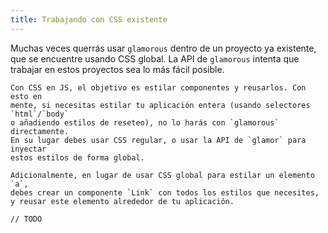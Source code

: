 ```yaml
---
title: Trabajando con CSS existente
---
```


Muchas veces querrás usar `glamorous` dentro de un proyecto ya existente,
que se encuentre usando CSS global. La API de `glamorous` intenta que trabajar
en estos proyectos sea lo más fácil posible.

```callout {title: 'Recuerda esto', type: 'warning'}
Con CSS en JS, el objetivo es estilar componentes y reusarlos. Con esto en
mente, si necesitas estilar tu aplicación entera (usando selectores `html`/`body`
o añadiendo estilos de reseteo), no lo harás con `glamorous` directamente.
En su lugar debes usar CSS regular, o usar la API de `glamor` para inyectar
estos estilos de forma global.

Adicionalmente, en lugar de usar CSS global para estilar un elemento `a`,
debes crear un componente `Link` con todos los estilos que necesites,
y reusar este elemento alrededor de tu aplicación.
```

```
// TODO
```
